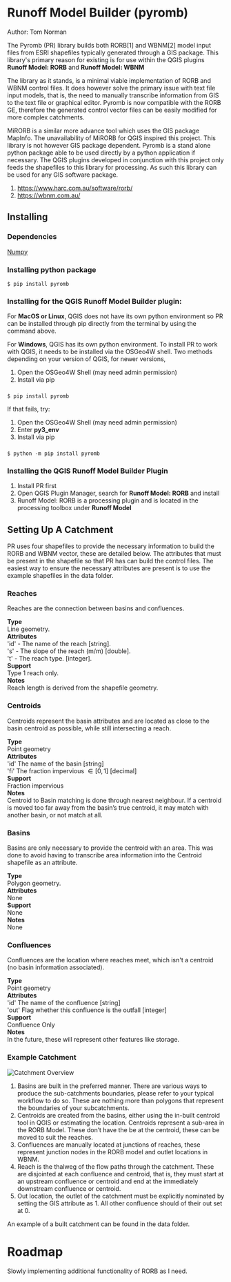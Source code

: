 # Runoff Model Builder (pyromb)
Author: Tom Norman

The Pyromb (PR) library builds both RORB[1] and WBNM[2] model input files from ESRI shapefiles typically generated through a GIS package. This library's primary reason for existing is for use within the QGIS plugins **Runoff Model: RORB** and **Runoff Model: WBNM**

The library as it stands, is a minimal viable implementation of RORB and WBNM control files. It does however solve the primary issue with text file input models, that is, the need to manually transcribe information from GIS to the text file or graphical editor. Pyromb is now compatible with the RORB GE, therefore the generated control vector files can be easily modified for more complex catchments. 

MiRORB is a similar more advance tool which uses the GIS package MapInfo. The unavailability of MiRORB for QGIS inspired this project. This library is not however GIS package dependent. Pyromb is a stand alone python package able to be used directly by a python application if necessary. The QGIS plugins developed in conjunction with this project only feeds the shapefiles to this library for processing. As such this library can be used for any GIS software package. 

1. https://www.harc.com.au/software/rorb/
2. https://wbnm.com.au/

## Installing

### Dependencies
[Numpy](https://numpy.org/)

### Installing python package 

    $ pip install pyromb

### Installing for the QGIS Runoff Model Builder plugin:
For **MacOS or Linux**, QGIS does not have its own python environment so PR can be installed through pip directly from the terminal by using the command above.  

For **Windows**, QGIS has its own python environment. To install PR to work with QGIS, it needs to be installed via the OSGeo4W shell. 
Two methods depending on your version of QGIS, for newer versions,
1. Open the OSGeo4W Shell (may need admin permission)
2. Install via pip
###
    $ pip install pyromb

If that fails, try:
1. Open the OSGeo4W Shell (may need admin permission)
2. Enter **py3_env**
3. Install via pip
###
    $ python -m pip install pyromb

### Installing the QGIS Runoff Model Builder Plugin
1. Install PR first
2. Open QGIS Plugin Manager, search for **Runoff Model: RORB** and install
3. Runoff Model: RORB is a processing plugin and is located in the processing toolbox under **Runoff Model**

## Setting Up A Catchment
PR uses four shapefiles to provide the necessary information to build the RORB and WBNM vector, these are detailed below. The attributes that must be present in the shapefile so that PR has can build the control files. The easiest way to ensure the necessary attributes are present is to use the example shapefiles in the data folder. 
### Reaches
Reaches are the connection between basins and confluences.  

**Type**  
Line geometry.  
**Attributes**  
'id' - The name of the reach [string].  
's' - The slope of the reach (m/m) [double].  
't' - The reach type. [integer].  
**Support**  
Type 1 reach only.  
**Notes**  
Reach length is derived from the shapefile geometry. 

### Centroids
Centroids represent the basin attributes and are located as close to the basin centroid as possible, while still intersecting a reach.  

**Type**  
Point geometry  
**Attributes**  
'id' The name of the basin [string]  
'fi' The fraction impervious $\in[0,1]$ [decimal]  
**Support**  
Fraction impervious  
**Notes**  
Centroid to Basin matching is done through nearest neighbour. If a centroid is moved too far away from the basin’s true centroid, it may match with another basin, or not match at all. 
### Basins
Basins are only necessary to provide the centroid with an area. This was done to avoid having to transcribe area information into the Centroid shapefile as an attribute.  

**Type**  
Polygon geometry.  
**Attributes**  
None  
**Support**  
None  
**Notes**  
None
### Confluences
Confluences are the location where reaches meet, which isn't a centroid (no basin information associated).  

**Type**  
Point geometry  
**Attributes**  
'id' The name of the confluence [string]  
'out' Flag whether this confluence is the outfall [integer]  
**Support**  
Confluence Only  
**Notes**  
In the future, these will represent other features like storage. 
### Example Catchment
![Catchment Overview](https://github.com/norman-tom/gisrom/blob/main/documentation/catchment_overview.png)

1. Basins are built in the preferred manner. There are various ways to produce the sub-catchments boundaries, please refer to your typical workflow to do so. These are nothing more than polygons that represent the boundaries of your subcatchments. 
2. Centroids are created from the basins, either using the in-built centroid tool in QGIS or estimating the location. Centroids represent a sub-area in the RORB Model. These don’t have the be at the centroid, these can be moved to suit the reaches. 
3. Confluences are manually located at junctions of reaches, these represent junction nodes in the RORB model and outlet locations in WBNM. 
4. Reach is the thalweg of the flow paths through the catchment. These are disjointed at each confluence and centroid, that is, they must start at an upstream confluence or centroid and end at the immediately downstream confluence or centroid.
5. Out location, the outlet of the catchment must be explicitly nominated by setting the GIS attribute as 1. All other confluence should of their out set at 0. 

An example of a built catchment can be found in the data folder. 

# Roadmap
Slowly implementing additional functionality of RORB as I need.
